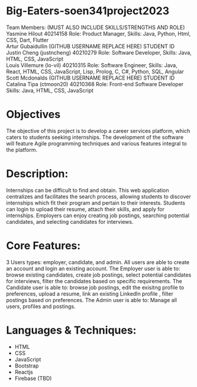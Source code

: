# Big-Eaters-soen341project2023

Team Members: (MUST ALSO INCLUDE SKILLS/STRENGTHS AND ROLE)\
Yasmine Hilout 40214158 Role: Product Manager, Skills: Java, Python, Html, CSS, Dart, Flutter\
Artur Gubaidullin (GITHUB USERNAME REPLACE HERE) STUDENT ID\
Justin Cheng (justncheng) 40210279 Role: Software Developer, Skills: Java, HTML, CSS, JavaScript\
Louis Villemure (lo-vil) 40210315 Role: Software Engineer, Skills: Java, React, HTML, CSS, JavaScript, Lisp, Prolog, C, C#, Python, SQL, Angular\
Scott Mcdonalds (GITHUB USERNAME REPLACE HERE) STUDENT ID\
Catalina Tipa (ctmoon20) 40210368 Role: Front-end Software Developer Skills: Java, HTML, CSS, JavaScript

# Objectives

The objective of this project is to develop a career services platform, which caters to students seeking internships. The development of the software will feature Agile programming techniques and various features integral to the platform.

# Description:

Internships can be difficult to find and obtain. This web application centralizes and facilitates the search process, allowing students to discover internships which fit their program and pertain to their interests. Students can login to upload their resume, attach their skills, and apply for internships. Employers can enjoy creating job postings, searching potential candidates, and selecting candidates for interviews.

# Core Features:

3 Users types: employer, candidate, and admin.
All users are able to create an account and login an existing account.
The Employer user is able to: browse existing candidates, create job postings, select potential candidates for interviews, filter the candidates based on specific requirements.
The Candidate user is able to: browse job postings, edit the exisitng profile to preferences, upload a resume, link an existing LinkedIn profile , filter postings based on preferences.
The Admin user is able to: Manage all users, profiles and postings.

# Languages & Techniques:
- HTML
- CSS
- JavaScript
- Bootstrap
- Reactjs
- Firebase (TBD)

